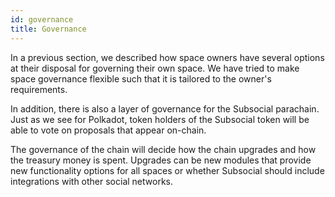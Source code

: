 ```yaml
---
id: governance
title: Governance
---
```


In a previous section, we described how space owners have several options at their disposal for
governing their own space. We have tried to make space governance flexible such that it is
tailored to the owner's requirements.

In addition, there is also a layer of governance for the Subsocial parachain. Just as we see for
Polkadot, token holders of the Subsocial token will be able to vote on proposals that appear
on-chain.

The governance of the chain will decide how the chain upgrades and how the treasury money is
spent. Upgrades can be new modules that provide new functionality options for all spaces or
whether Subsocial should include integrations with other social networks.